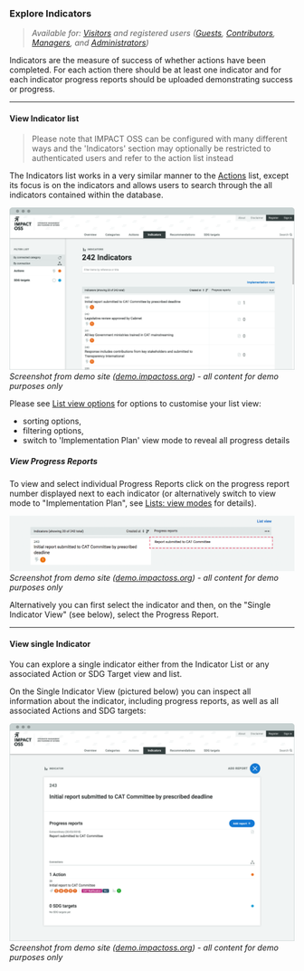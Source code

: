 ### Explore Indicators

> _Available for: [Visitors](/visitors/visitor.md) and registered users ([Guests](/guests/guest.md), [Contributors](/contributors/contributor.md), [Managers](/managers/manager.md), and [Administrators](/admins/admin.md))_

Indicators are the measure of success of whether actions have been completed. For each action there should be at least one indicator and for each indicator progress reports should be uploaded demonstrating success or progress.

---

#### View Indicator list

> Please note that IMPACT OSS can be configured with many different ways and the 'Indicators' section may optionally be restricted to authenticated users and refer to the action list instead

The Indicators list works in a very similar manner to the [Actions](/visitors/actions.md) list, except its focus is on the indicators and allows users to search through the all indicators contained within the database.

![](/assets/v-indicators.png)
_Screenshot from demo site ([demo.impactoss.org](https://demo.impactoss.org)) - all content for demo purposes only_

Please see [List view options](/visitors/lists.md) for options to customise your list view:
* sorting options,
* filtering options,
* switch to 'Implementation Plan' view mode to reveal all progress details

##### View Progress Reports

To view and select individual Progress Reports click on the progress report number displayed next to each indicator (or alternatively switch to view mode to "Implementation Plan", see [Lists: view modes](/visitors/lists-mode.md) for details).

![](/assets/v-progress-report.png)
_Screenshot from demo site ([demo.impactoss.org](https://demo.impactoss.org)) - all content for demo purposes only_

Alternatively you can first select the indicator and then, on the "Single Indicator View" (see below), select the Progress Report.



---

#### View single Indicator

You can explore a single indicator either from the Indicator List or any associated Action or SDG Target view and list.

On the Single Indicator View (pictured below) you can inspect all information about the indicator, including progress reports, as well as all associated Actions and SDG targets:

![](/assets/v-indicator-single.png)
_Screenshot from demo site ([demo.impactoss.org](https://demo.impactoss.org)) - all content for demo purposes only_
